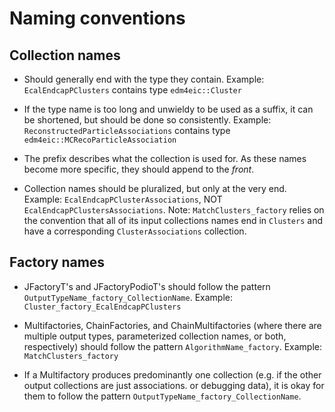 
# Naming conventions

## Collection names

- Should generally end with the type they contain.
  Example: `EcalEndcapPClusters` contains type `edm4eic::Cluster`

- If the type name is too long and unwieldy to be used as a suffix, it can be shortened, but should be done so consistently.
  Example: `ReconstructedParticleAssociations` contains type `edm4eic::MCRecoParticleAssociation`

- The prefix describes what the collection is used for. As these names become more specific, they should append to the _front_.

- Collection names should be pluralized, but only at the very end.
  Example: `EcalEndcapPClusterAssociations`, NOT `EcalEndcapPClustersAssociations`.
  Note: `MatchClusters_factory` relies on the convention that all of its input collections names end in `Clusters`
    and have a corresponding `ClusterAssociations` collection.


## Factory names

- JFactoryT's and JFactoryPodioT's should follow the pattern `OutputTypeName_factory_CollectionName`.
  Example: `Cluster_factory_EcalEndcapPClusters`

- Multifactories, ChainFactories, and ChainMultifactories (where there are multiple output types, parameterized
  collection names, or both, respectively) should follow the pattern `AlgorithmName_factory`.
  Example: `MatchClusters_factory`

- If a Multifactory produces predominantly one collection (e.g. if the other output collections are just associations.
  or debugging data), it is okay for them to follow the pattern `OutputTypeName_factory_CollectionName`.
